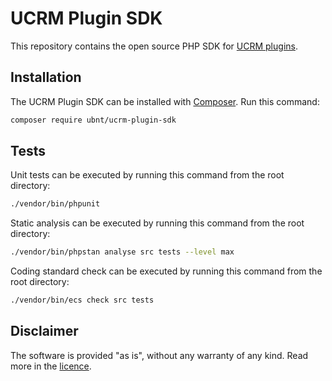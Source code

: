 # UCRM Plugin SDK
This repository contains the open source PHP SDK for [UCRM plugins](https://github.com/Ubiquiti-App/UCRM-plugins).

## Installation
The UCRM Plugin SDK can be installed with [Composer](https://getcomposer.org/). Run this command:
```bash
composer require ubnt/ucrm-plugin-sdk
```

## Tests 
Unit tests can be executed by running this command from the root directory:
```bash
./vendor/bin/phpunit
```

Static analysis can be executed by running this command from the root directory:
```bash
./vendor/bin/phpstan analyse src tests --level max
```

Coding standard check can be executed by running this command from the root directory:
```bash
./vendor/bin/ecs check src tests
```

## Disclaimer 
The software is provided "as is", without any warranty of any kind. Read more in the [licence](https://github.com/Ubiquiti-App/UCRM-Plugin-SDK/blob/master/LICENSE).
